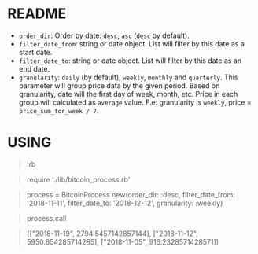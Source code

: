 # README

- `order_dir`: Order by date: `desc`, `asc` (`desc` by default).
- `filter_date_from`: string or date object. List will filter by this date as a start date.
- `filter_date_to`: string or date object. List will filter by this date as an end date.
- `granularity`: `daily` (by default), `weekly`, `monthly` and `quarterly`. This parameter will group price data by the given period. Based on granularity, date will the first day of week, month, etc. Price in each group will calculated as `average` value. F.e: granularity is `weekly`, price = `price_sum_for_week / 7`.

# USING

> irb

> require './lib/bitcoin_process.rb'

> process = BitcoinProcess.new(order_dir: :desc, filter_date_from: '2018-11-11', filter_date_to: '2018-12-12', granularity: :weekly)

> process.call

> [["2018-11-19", 2794.5457142857144], ["2018-11-12", 5950.854285714285], ["2018-11-05", 916.2328571428571]]
